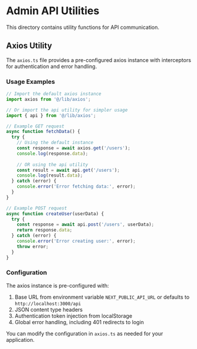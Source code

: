 # Admin API Utilities

This directory contains utility functions for API communication.

## Axios Utility

The `axios.ts` file provides a pre-configured axios instance with interceptors for authentication and error handling.

### Usage Examples

```typescript
// Import the default axios instance
import axios from '@/lib/axios';

// Or import the api utility for simpler usage
import { api } from '@/lib/axios';

// Example GET request
async function fetchData() {
  try {
    // Using the default instance
    const response = await axios.get('/users');
    console.log(response.data);
    
    // OR using the api utility
    const result = await api.get('/users');
    console.log(result.data);
  } catch (error) {
    console.error('Error fetching data:', error);
  }
}

// Example POST request
async function createUser(userData) {
  try {
    const response = await api.post('/users', userData);
    return response.data;
  } catch (error) {
    console.error('Error creating user:', error);
    throw error;
  }
}
```

### Configuration

The axios instance is pre-configured with:

1. Base URL from environment variable `NEXT_PUBLIC_API_URL` or defaults to `http://localhost:3000/api`
2. JSON content type headers
3. Authentication token injection from localStorage
4. Global error handling, including 401 redirects to login

You can modify the configuration in `axios.ts` as needed for your application. 
